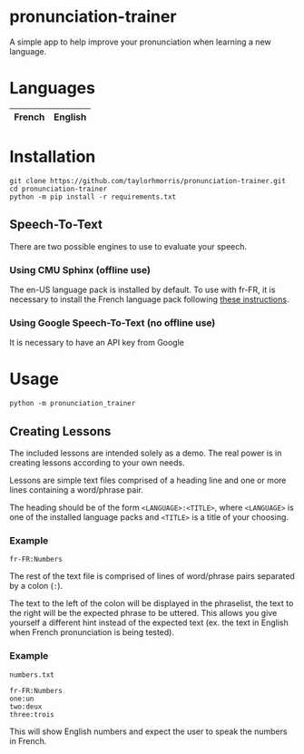 # pronunciation-trainer
A simple app to help improve your pronunciation when learning a new language.

# Languages
| French | English |
|--------|---------|

# Installation
```
git clone https://github.com/taylorhmorris/pronunciation-trainer.git
cd pronunciation-trainer
python -m pip install -r requirements.txt
```

## Speech-To-Text
There are two possible engines to use to evaluate your speech.
### Using CMU Sphinx (offline use)
The en-US language pack is installed by default. To use with fr-FR, it is necessary to install the French language pack following [these instructions](https://github.com/Uberi/speech_recognition/blob/master/reference/pocketsphinx.rst#installing-other-languages).

### Using Google Speech-To-Text (no offline use)
It is necessary to have an API key from Google

# Usage
```
python -m pronunciation_trainer
```

## Creating Lessons
The included lessons are intended solely as a demo. The real power is in creating lessons according to your own needs.

Lessons are simple text files comprised of a heading line and one or more lines containing a word/phrase pair.

The heading should be of the form `<LANGUAGE>:<TITLE>`, where `<LANGUAGE>` is one of the installed language packs and `<TITLE>` is a title of your choosing.
### Example
```
fr-FR:Numbers
```

The rest of the text file is comprised of lines of word/phrase pairs separated by a colon (`:`).

The text to the left of the colon will be displayed in the phraselist, the text to the right will be the expected phrase to be uttered. This allows you give yourself a different hint instead of the expected text (ex. the text in English when French pronunciation is being tested).

### Example
`numbers.txt`
```
fr-FR:Numbers
one:un
two:deux
three:trois
```
This will show English numbers and expect the user to speak the numbers in French.

